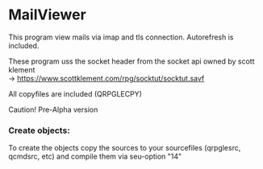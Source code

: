 # MailViewer

This program view mails via imap and tls connection.
Autorefresh is included.

These program uss the socket header from the socket api owned by scott klement  
-> https://www.scottklement.com/rpg/socktut/socktut.savf  

All copyfiles are included (QRPGLECPY)

Caution! Pre-Alpha version

### Create objects:
To create the objects copy the sources to your sourcefiles (qrpglesrc, qcmdsrc, etc) and compile them via seu-option "14"


